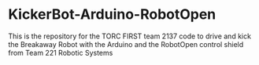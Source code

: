 KickerBot-Arduino-RobotOpen
===========================

This is the repository for the TORC FIRST team 2137 code to drive and kick the Breakaway Robot with the Arduino and the RobotOpen control shield from Team 221 Robotic Systems
